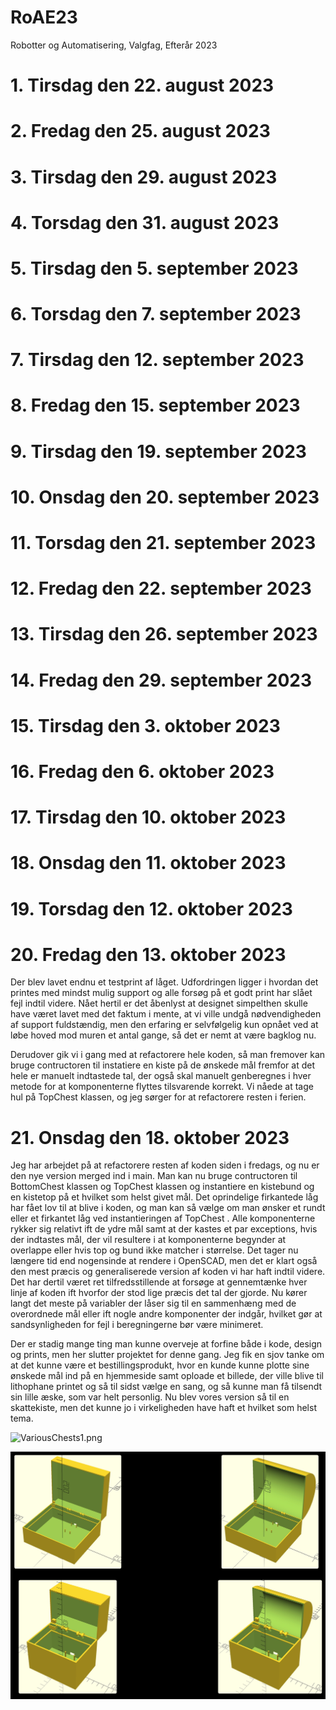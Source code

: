 # RoAE23
Robotter og Automatisering, Valgfag, Efterår 2023

# 1. Tirsdag den 22. august 2023

# 2. Fredag den 25. august 2023

# 3. Tirsdag den 29. august 2023

# 4. Torsdag den 31. august 2023

# 5. Tirsdag den 5. september 2023

# 6. Torsdag den 7.  september 2023

# 7. Tirsdag den 12. september 2023

# 8. Fredag den 15. september 2023

# 9. Tirsdag den 19. september 2023

# 10. Onsdag den 20. september 2023

# 11. Torsdag den 21. september 2023

# 12. Fredag den 22. september 2023

# 13. Tirsdag den 26. september 2023

# 14. Fredag den 29. september 2023

# 15. Tirsdag den 3. oktober 2023

# 16. Fredag den 6. oktober 2023

# 17. Tirsdag den 10. oktober 2023

# 18. Onsdag den 11. oktober 2023

# 19. Torsdag den 12. oktober 2023

# 20. Fredag den 13. oktober 2023
Der blev lavet endnu et testprint af låget. Udfordringen ligger i hvordan det printes med mindst mulig support og alle forsøg på et godt print har slået fejl indtil videre. Nået hertil er det åbenlyst at designet simpelthen skulle have været lavet med det faktum i mente, at vi ville undgå nødvendigheden af support fuldstændig, men den erfaring er selvfølgelig kun opnået ved at løbe hoved mod muren et antal gange, så det er nemt at være bagklog nu.

Derudover gik vi i gang med at refactorere hele koden, så man fremover kan bruge contructoren til instatiere en kiste på de ønskede mål fremfor at det hele er manuelt indtastede tal, der også skal manuelt genberegnes i hver metode for at komponenterne flyttes tilsvarende korrekt. Vi nåede at tage hul på TopChest klassen, og jeg sørger for at refactorere resten i ferien.

# 21. Onsdag den 18. oktober 2023
Jeg har arbejdet på at refactorere resten af koden siden i fredags, og nu er den nye version merged ind i main.
Man kan nu bruge contructoren til BottomChest klassen og TopChest klassen og instantiere en kistebund og en kistetop på et hvilket som helst givet mål. Det oprindelige firkantede låg har fået lov til at blive i koden, og man kan så vælge om man ønsker et rundt eller et firkantet låg ved instantieringen af TopChest . Alle komponenterne rykker sig relativt ift de ydre mål samt at der kastes et par exceptions, hvis der indtastes mål, der vil resultere i at komponenterne begynder at overlappe eller hvis top og bund ikke matcher i størrelse. Det tager nu længere tid end nogensinde at rendere i OpenSCAD, men det er klart også den mest præcis og generaliserede version af koden vi har haft indtil videre. Det har dertil været ret tilfredsstillende at forsøge at gennemtænke hver linje af koden ift hvorfor der stod lige præcis det tal der gjorde. Nu kører langt det meste på variabler der låser sig til en sammenhæng med de overordnede mål eller ift nogle andre komponenter der indgår, hvilket gør at sandsynligheden for fejl i beregningerne bør være minimeret.

Der er stadig mange ting man kunne overveje at forfine både i kode, design og prints, men her slutter projektet for denne gang. Jeg fik en sjov tanke om at det kunne være et bestillingsprodukt, hvor en kunde kunne plotte sine ønskede mål ind på en hjemmeside samt oploade et billede, der ville blive til lithophane printet og så til sidst vælge en sang, og så kunne man få tilsendt sin lille æske, som var helt personlig. Nu blev vores version så til en skattekiste, men det kunne jo i virkeligheden have haft et hvilket som helst tema.

![VariousChests1.png](..%2F..%2F..%2FDesktop%2FVariousChests1.png)

![VariousChests2.jpeg](VariousChests2.jpeg)